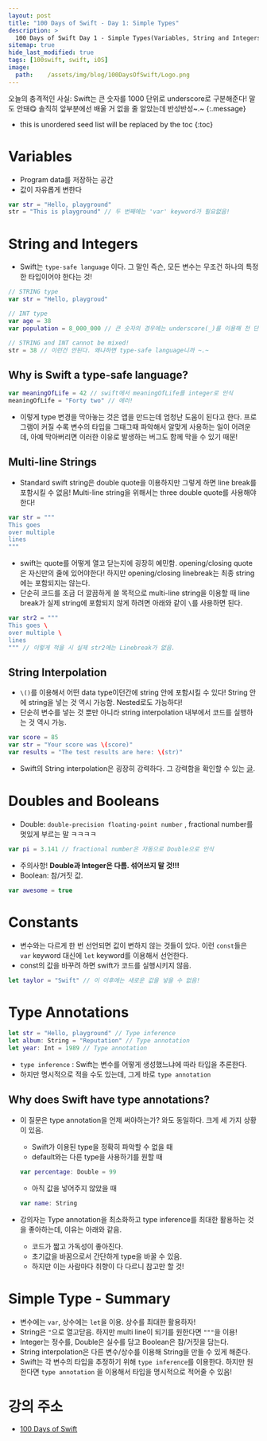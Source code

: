 ```yaml
---
layout: post
title: "100 Days of Swift - Day 1: Simple Types"
description: >
  100 Days of Swift Day 1 - Simple Types(Variables, String and Integers, Doubles and Booleans, Constants and Type Annotations)
sitemap: true
hide_last_modified: true
tags: [100swift, swift, iOS]
image:
  path:    /assets/img/blog/100DaysOfSwift/Logo.png
---
```


오늘의 충격적인 사실: Swift는 큰 숫자를 1000 단위로 underscore로 구분해준다! 말도 안돼😋 솔직히 앞부분에선 배울 거 없을 줄 알았는데 반성반성~.~
{:.message}


* this is unordered seed list will be replaced by the toc
{:toc}




# Variables

* Program data를 저장하는 공간
* 값이 자유롭게 변한다 

```swift
var str = "Hello, playground"
str = "This is playground" // 두 번째에는 'var' keyword가 필요없음! 
```

# String and Integers

* Swift는 `type-safe language` 이다. 그 말인 즉슨, 모든 변수는 무조건 하나의 특정한 타입이어야 한다는 것! 

```swift
// STRING type
var str = "Hello, playgroud" 

// INT type
var age = 38 
var population = 8_000_000 // 큰 숫자의 경우에는 underscore(_)를 이용해 천 단위마다 끊어준다! 우왕! 하지만 값은 변하지 않음. 그냥 읽기 쉬우라고!

// STRING and INT cannot be mixed! 
str = 38 // 이런건 안된다. 왜냐하면 type-safe language니까 ~.~
```

## Why is Swift a type-safe language?

```swift
var meaningOfLife = 42 // swift에서 meaningOfLife를 integer로 인식
meaningOfLife = "Forty two" // 에러!
```

* 이렇게 type 변경을 막아놓는 것은 앱을 만드는데 엄청난 도움이 된다고 한다. 프로그램이 커질 수록 변수의 타입을 그때그때 파악해서 알맞게 사용하는 일이 어려운데, 아예 막아버리면 이러한 이유로 발생하는 버그도 함께 막을 수 있기 때문!

## Multi-line Strings

* Standard swift string은 double quote을 이용하지만 그렇게 하면 line break를 포함시킬 수 없음! Multi-line string을 위해서는 three double quote를 사용해야한다! 

```swift
var str = """
This goes 
over multiple 
lines
"""
```

* swift는 quote를 어떻게 열고 닫는지에 굉장히 예민함. opening/closing quote은 자신만의 줄에 있어야한다! 하지만 opening/closing linebreak는 최종 string에는 포함되지는 않는다. 
* 단순히 코드를 조금 더 깔끔하게 쓸 목적으로 multi-line string을 이용할 때 line break가 실제 string에 포함되지 않게 하려면 아래와 같이 `\`를 사용하면 된다. 

```swift
var str2 = """
This goes \ 
over multiple \ 
lines 
""" // 이렇게 적을 시 실제 str2에는 Linebreak가 없음. 
```

## String Interpolation 

* `\()`를 이용해서 어떤 data type이던간에 string 안에 포함시킬 수 있다! String 안에 string을 넣는 것 역시 가능함. Nested로도 가능하다!
* 단순히 변수를 넣는 것 뿐만 아니라 string interpolation 내부에서 코드를 실행하는 것 역시 가능.

```swift
var score = 85
var str = "Your score was \(score)"
var results = "The test results are here: \(str)"
```

* Swift의 String interpolation은 굉장히 강력하다. 그 강력함을 확인할 수 있는 [글](https://www.hackingwithswift.com/articles/178/super-powered-string-interpolation-in-swift-5-0).

# Doubles and Booleans

* Double: `double-precision floating-point number` , fractional number를 멋있게 부르는 말 ㅋㅋㅋㅋ 

```swift
var pi = 3.141 // fractional number은 자동으로 Double으로 인식
```

* 주의사항! **Double과 Integer은 다름. 섞어쓰지 말 것!!!**
* Boolean: 참/거짓 값. 

```swift
var awesome = true
```

# Constants

* 변수와는 다르게 한 번 선언되면 값이 변하지 않는 것들이 있다. 이런 `const`들은 `var` keyword 대신에 `let` keyword를 이용해서 선언한다. 
* const의 값을 바꾸려 하면 swift가 코드를 실행시키지 않음.  

```swift
let taylor = "Swift" // 이 이후에는 새로운 값을 넣을 수 없음!
```

# Type Annotations

```swift
let str = "Hello, playground" // Type inference
let album: String = "Reputation" // Type annotation
let year: Int = 1989 // Type annotation
```

* `type inference` : Swift는 변수를 어떻게 생성했느냐에 따라 타입을 추론한다. 
* 하지만 명시적으로 적을 수도 있는데, 그게 바로 `type annotation` 

## Why does Swift have type annotations?

* 이 질문은 type annotation을 언제 써야하는가? 와도 동일하다. 크게 세 가지 상황이 있음. 

  * Swift가 이용된 type을 정확히 파악할 수 없을 때
  * default와는 다른 type을 사용하기를 원할 때

  ```swift
  var percentage: Double = 99
  ```

  * 아직 값을 넣어주지 않았을 때

  ```swift
  var name: String
  ```

* 강의자는 Type annotation을 최소화하고 type inference를 최대한 활용하는 것을 좋아하는데, 이유는 아래와 같음. 

  * 코드가 짧고 가독성이 좋아진다.
  * 초기값을 바꿈으로서 간단하게 type을 바꿀 수 있음. 
  * 하지만 이는 사람마다 취향이 다 다르니 참고만 할 것!

# Simple Type - Summary

* 변수에는 `var`, 상수에는 `let`을 이용. 상수를 최대한 활용하자!
* String은 `"`으로 열고닫음. 하지만 multi line이 되기를 원한다면 `"""`을 이용!
* Integer는 정수를, Double은 실수를 담고 Boolean은 참/거짓을 담는다. 
* String interpolation은 다른 변수/상수를 이용해 String을 만들 수 있게 해준다.
* Swift는 각 변수의 타입을 추정하기 위해 `type inference`를 이용한다. 하지만 원한다면 `type annotation` 을 이용해서 타입을 명시적으로 적어줄 수 있음!



# 강의 주소 

* [100 Days of Swift](https://www.hackingwithswift.com/100/1)
